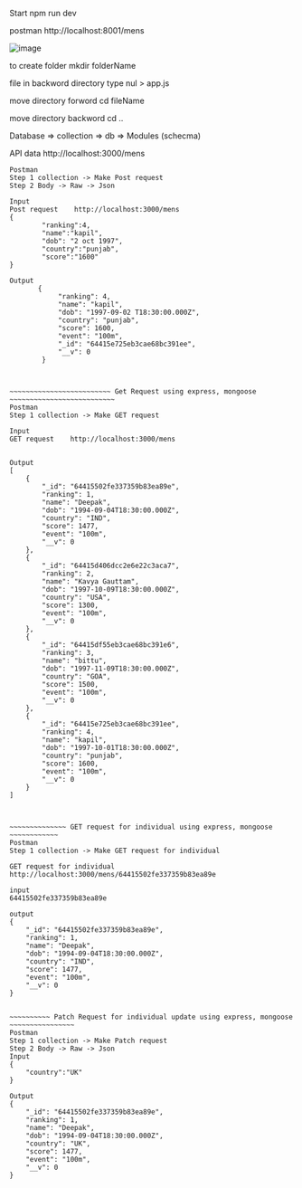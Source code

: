 Start
npm run dev

postman
http://localhost:8001/mens

![image](https://user-images.githubusercontent.com/105534881/233648712-ae39ea8c-594b-43fb-a289-89c07b9dd3eb.png)

to create folder 
mkdir  folderName

file in backword directory
type nul > app.js

move directory forword 
cd fileName

move directory backword
cd ..


Database => collection =>
db => Modules (schecma)

API data
http://localhost:3000/mens


~~~~~~~~~~~~~~~~~~~~~~~~~ POST Request using express, mongoose ~~~~~~~~~~~~~~~~~~~~~~~~~~ 
Postman
Step 1 collection -> Make Post request
Step 2 Body -> Raw -> Json

Input
Post request    http://localhost:3000/mens
{
        "ranking":4,
        "name":"kapil",
        "dob": "2 oct 1997",
        "country":"punjab",
        "score":"1600"
}

Output
       {
            "ranking": 4,
            "name": "kapil",
            "dob": "1997-09-02 T18:30:00.000Z",
            "country": "punjab",
            "score": 1600,
            "event": "100m",
            "_id": "64415e725eb3cae68bc391ee",
            "__v": 0
        }



~~~~~~~~~~~~~~~~~~~~~~~~~ Get Request using express, mongoose ~~~~~~~~~~~~~~~~~~~~~~~~~~ 
Postman
Step 1 collection -> Make GET request

Input
GET request    http://localhost:3000/mens


Output
[
    {
        "_id": "64415502fe337359b83ea89e",
        "ranking": 1,
        "name": "Deepak",
        "dob": "1994-09-04T18:30:00.000Z",
        "country": "IND",
        "score": 1477,
        "event": "100m",
        "__v": 0
    },
    {
        "_id": "64415d406dcc2e6e22c3aca7",
        "ranking": 2,
        "name": "Kavya Gauttam",
        "dob": "1997-10-09T18:30:00.000Z",
        "country": "USA",
        "score": 1300,
        "event": "100m",
        "__v": 0
    },
    {
        "_id": "64415df55eb3cae68bc391e6",
        "ranking": 3,
        "name": "bittu",
        "dob": "1997-11-09T18:30:00.000Z",
        "country": "GOA",
        "score": 1500,
        "event": "100m",
        "__v": 0
    },
    {
        "_id": "64415e725eb3cae68bc391ee",
        "ranking": 4,
        "name": "kapil",
        "dob": "1997-10-01T18:30:00.000Z",
        "country": "punjab",
        "score": 1600,
        "event": "100m",
        "__v": 0
    }
]



~~~~~~~~~~~~~~ GET request for individual using express, mongoose ~~~~~~~~~~~~ 
Postman
Step 1 collection -> Make GET request for individual

GET request for individual
http://localhost:3000/mens/64415502fe337359b83ea89e

input
64415502fe337359b83ea89e

output
{
    "_id": "64415502fe337359b83ea89e",
    "ranking": 1,
    "name": "Deepak",
    "dob": "1994-09-04T18:30:00.000Z",
    "country": "IND",
    "score": 1477,
    "event": "100m",
    "__v": 0
}


~~~~~~~~~~ Patch Request for individual update using express, mongoose ~~~~~~~~~~~~~~~~
Postman
Step 1 collection -> Make Patch request
Step 2 Body -> Raw -> Json
Input
{
    "country":"UK"
}

Output
{
    "_id": "64415502fe337359b83ea89e",
    "ranking": 1,
    "name": "Deepak",
    "dob": "1994-09-04T18:30:00.000Z",
    "country": "UK",
    "score": 1477,
    "event": "100m",
    "__v": 0
}
